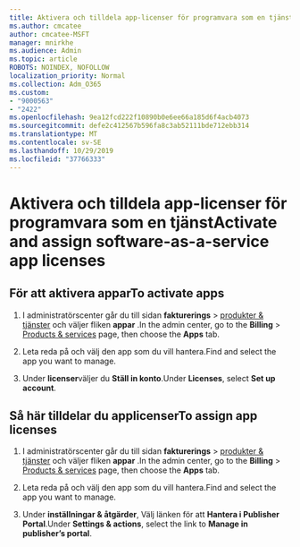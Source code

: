 ```yaml
---
title: Aktivera och tilldela app-licenser för programvara som en tjänst
ms.author: cmcatee
author: cmcatee-MSFT
manager: mnirkhe
ms.audience: Admin
ms.topic: article
ROBOTS: NOINDEX, NOFOLLOW
localization_priority: Normal
ms.collection: Adm_O365
ms.custom:
- "9000563"
- "2422"
ms.openlocfilehash: 9ea12fcd222f10890b0e6ee66a185d6f4acb4073
ms.sourcegitcommit: defe2c412567b596fa8c3ab52111bde712ebb314
ms.translationtype: MT
ms.contentlocale: sv-SE
ms.lasthandoff: 10/29/2019
ms.locfileid: "37766333"
---
```

# <a name="activate-and-assign-software-as-a-service-app-licenses"></a><span data-ttu-id="8644b-102">Aktivera och tilldela app-licenser för programvara som en tjänst</span><span class="sxs-lookup"><span data-stu-id="8644b-102">Activate and assign software-as-a-service app licenses</span></span> 

## <a name="to-activate-apps"></a><span data-ttu-id="8644b-103">För att aktivera appar</span><span class="sxs-lookup"><span data-stu-id="8644b-103">To activate apps</span></span>

1. <span data-ttu-id="8644b-104">I administratörscenter går du till sidan **fakturerings** > [produkter & tjänster](https://go.microsoft.com/fwlink/p/?linkid=842054) och väljer fliken **appar** .</span><span class="sxs-lookup"><span data-stu-id="8644b-104">In the admin center, go to the **Billing** > [Products & services](https://go.microsoft.com/fwlink/p/?linkid=842054) page, then choose the **Apps** tab.</span></span>

2. <span data-ttu-id="8644b-105">Leta reda på och välj den app som du vill hantera.</span><span class="sxs-lookup"><span data-stu-id="8644b-105">Find and select the app you want to manage.</span></span>

3. <span data-ttu-id="8644b-106">Under **licenser**väljer du **Ställ in konto**.</span><span class="sxs-lookup"><span data-stu-id="8644b-106">Under **Licenses**, select **Set up account**.</span></span>  

## <a name="to-assign-app-licenses"></a><span data-ttu-id="8644b-107">Så här tilldelar du applicenser</span><span class="sxs-lookup"><span data-stu-id="8644b-107">To assign app licenses</span></span>

1. <span data-ttu-id="8644b-108">I administratörscenter går du till sidan **fakturerings** > [produkter & tjänster](https://go.microsoft.com/fwlink/p/?linkid=842054) och väljer fliken **appar** .</span><span class="sxs-lookup"><span data-stu-id="8644b-108">In the admin center, go to the **Billing** > [Products & services](https://go.microsoft.com/fwlink/p/?linkid=842054) page, then choose the **Apps** tab.</span></span>

2. <span data-ttu-id="8644b-109">Leta reda på och välj den app som du vill hantera.</span><span class="sxs-lookup"><span data-stu-id="8644b-109">Find and select the app you want to manage.</span></span>  

3. <span data-ttu-id="8644b-110">Under **inställningar & åtgärder**, Välj länken för att **Hantera i Publisher Portal**.</span><span class="sxs-lookup"><span data-stu-id="8644b-110">Under **Settings & actions**, select the link to **Manage in publisher’s portal**.</span></span>